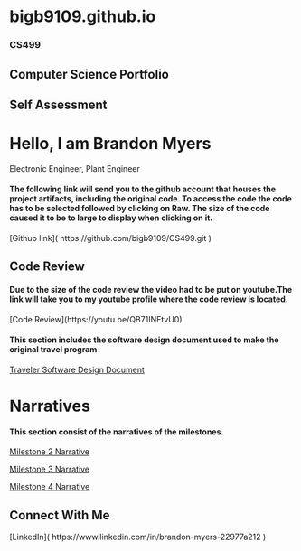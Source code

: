 # bigb9109.github.io
### CS499

<h2> Computer Science Portfolio</h2>

<h2>Self Assessment</h2>
<h4> </h4>

<h1>Hello, I am Brandon Myers</h1> <a> Electronic Engineer</a>, <a> Plant Engineer</a>

<h4>The following link will send you to the github account that houses the project artifacts, including the original code. To access the code the code has to be selected followed by clicking on Raw. The size of the code caused it to be to large to display when clicking on it.</h4>
[Github link]( https://github.com/bigb9109/CS499.git ) 

<h2> Code Review</h2>
<h4>Due to the size of the code review the video had to be put on youtube.The link will take you to my youtube profile where the code review is located.</h4>
[Code Review](https://youtu.be/QB71INFtvU0)

<h4>This section includes the software design document used to make the original travel program</h4>

[Traveler Software Design Document](https://view.officeapps.live.com/op/view.aspx?src=https%3A%2F%2Fraw.githubusercontent.com%2Fbigb9109%2FCS499%2Frefs%2Fheads%2Fmain%2FCS%2520465%2520Software%2520Design%2520Document.docx&wdOrigin=BROWSELINK)
  
<h1>Narratives</h1>
<h4>This section consist of the narratives of the milestones.</h4>

[Milestone 2 Narrative](https://view.officeapps.live.com/op/view.aspx?src=https%3A%2F%2Fraw.githubusercontent.com%2Fbigb9109%2FCS499%2Frefs%2Fheads%2Fmain%2FWeek%25203%2520narrative.docx&wdOrigin=BROWSELINK)

[Milestone 3 Narrative](https://view.officeapps.live.com/op/view.aspx?src=https%3A%2F%2Fraw.githubusercontent.com%2Fbigb9109%2FCS499%2Frefs%2Fheads%2Fmain%2Fmilestone%25203.docx&wdOrigin=BROWSELINK)

[Milestone 4 Narrative](https://view.officeapps.live.com/op/view.aspx?src=https%3A%2F%2Fraw.githubusercontent.com%2Fbigb9109%2FCS499%2Frefs%2Fheads%2Fmain%2FMilestone%25204.docx&wdOrigin=BROWSELINK)




<h2> Connect With Me </h2>
[LinkedIn]( https://www.linkedin.com/in/brandon-myers-22977a212 )
